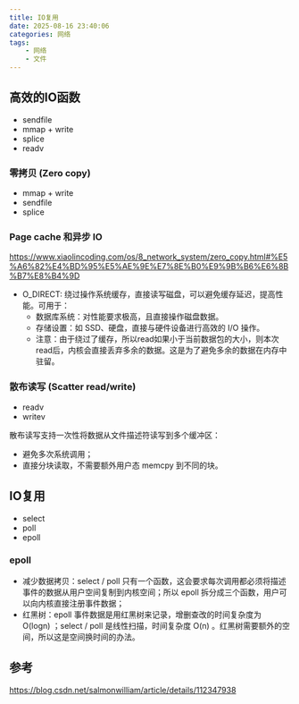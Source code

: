 ```yaml
---
title: IO复用
date: 2025-08-16 23:40:06
categories: 网络
tags:
    - 网络
    - 文件
---
```


## 高效的IO函数

- sendfile
- mmap + write
- splice
- readv

### 零拷贝 (Zero copy)

- mmap + write
- sendfile
- splice


### Page cache 和异步 IO

https://www.xiaolincoding.com/os/8_network_system/zero_copy.html#%E5%A6%82%E4%BD%95%E5%AE%9E%E7%8E%B0%E9%9B%B6%E6%8B%B7%E8%B4%9D

- O_DIRECT: 绕过操作系统缓存，直接读写磁盘，可以避免缓存延迟，提高性能。可用于：
  - 数据库系统：对性能要求极高，且直接操作磁盘数据。
  - 存储设置：如 SSD、硬盘，直接与硬件设备进行高效的 I/O 操作。
  - 注意：由于绕过了缓存，所以read如果小于当前数据包的大小，则本次read后，内核会直接丢弃多余的数据。这是为了避免多余的数据在内存中驻留。

### 散布读写 (Scatter read/write)

- readv
- writev

散布读写支持一次性将数据从文件描述符读写到多个缓冲区：

- 避免多次系统调用；
- 直接分块读取，不需要额外用户态 memcpy 到不同的块。


## IO复用

- select
- poll
- epoll

### epoll

- 减少数据拷贝：select / poll 只有一个函数，这会要求每次调用都必须将描述事件的数据从用户空间复制到内核空间；所以 epoll 拆分成三个函数，用户可以向内核直接注册事件数据；
- 红黑树：epoll 事件数据是用红黑树来记录，增删查改的时间复杂度为 O(logn) ；select / poll 是线性扫描，时间复杂度 O(n) 。红黑树需要额外的空间，所以这是空间换时间的办法。

## 参考

https://blog.csdn.net/salmonwilliam/article/details/112347938